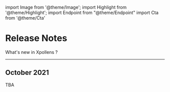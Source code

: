 import Image from '@theme/Image';
import Highlight from '@theme/Highlight';
import Endpoint from "@theme/Endpoint"
import Cta from '@theme/Cta'

# Release Notes

What's new in Xpollens ?

---

## October 2021

TBA


